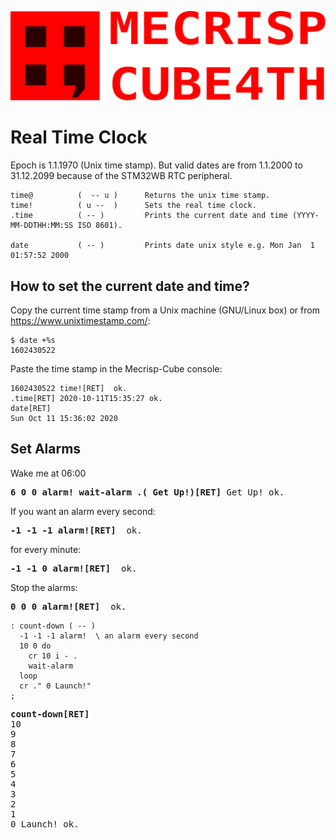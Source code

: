 ![](img/mecrisp-cube-4th-logo-red-h.svg)

Real Time Clock
===============

Epoch is 1.1.1970 (Unix time stamp). But valid dates are from 1.1.2000
to 31.12.2099 because of the STM32WB RTC peripheral.
```
time@          (  -- u )      Returns the unix time stamp. 
time!          ( u --  )      Sets the real time clock.
.time          ( -- )         Prints the current date and time (YYYY-MM-DDTHH:MM:SS ISO 8601).

date           ( -- )         Prints date unix style e.g. Mon Jan  1 01:57:52 2000
```

How to set the current date and time?
-------------------------------------

Copy the current time stamp from a Unix machine (GNU/Linux box) or from
<https://www.unixtimestamp.com/>:
```
$ date +%s
1602430522
```

Paste the time stamp in the Mecrisp-Cube console:
```
1602430522 time![RET]  ok.
.time[RET] 2020-10-11T15:35:27 ok.
date[RET] 
Sun Oct 11 15:36:02 2020
```

Set Alarms
----------

Wake me at 06:00
<pre>
<b>6 0 0 alarm! wait-alarm .( Get Up!)[RET]</b> Get Up! ok.
</pre>

If you want an alarm every second:
<pre>
<b>-1 -1 -1 alarm![RET]</b>  ok.
</pre>

for every minute:
<pre>
<b>-1 -1 0 alarm![RET]</b>  ok.
</pre>

Stop the alarms:
<pre>
<b>0 0 0 alarm![RET]</b>  ok.
</pre>


```forth
: count-down ( -- )
  -1 -1 -1 alarm!  \ an alarm every second
  10 0 do
    cr 10 i - .
    wait-alarm  
  loop
  cr ." 0 Launch!"
;
```

<pre>
<b>count-down[RET]</b>
10 
9 
8 
7 
6 
5 
4 
3 
2 
1 
0 Launch! ok. 
</pre>
